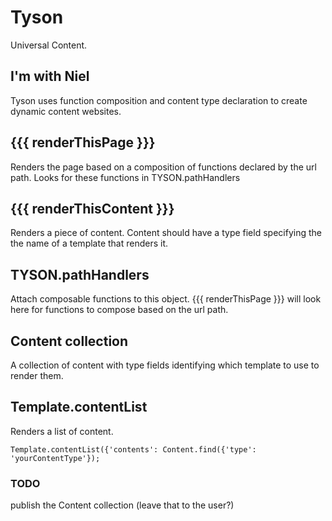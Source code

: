 Tyson
=====

Universal Content.

I'm with Niel
-------------

Tyson uses function composition and content type declaration to create dynamic
content websites.

## {{{ renderThisPage }}}
Renders the page based on a composition of functions declared by the url path.
Looks for these functions in TYSON.pathHandlers

## {{{ renderThisContent }}}
Renders a piece of content. Content should have a type field specifying the
the name of a template that renders it.

## TYSON.pathHandlers
Attach composable functions to this object. {{{ renderThisPage }}} will look
here for functions to compose based on the url path.

## Content collection
A collection of content with type fields identifying which template to use to
render them.

## Template.contentList
Renders a list of content.

    Template.contentList({'contents': Content.find({'type': 'yourContentType'});

### TODO
publish the Content collection (leave that to the user?)
